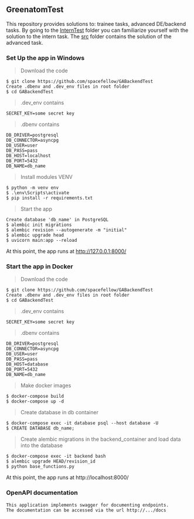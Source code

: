 ## GreenatomTest

This repository provides solutions to: trainee tasks, advanced DE/backend tasks. By going to the [InternTest](https://github.com/spacefellow/GABackendTest/tree/master/InternTest) folder you can familiarize yourself with the solution to the intern task. The [src](https://github.com/spacefellow/GABackendTest/tree/master/src) folder contains the solution of the advanced task.

### Set Up the app in Windows

>Download the code
```
$ git clone https://github.com/spacefellow/GABackendTest
Create .dbenv and .dev_env files in root folder
$ cd GABackendTest
```

>.dev_env contains
```
SECRET_KEY=some secret key
```

>.dbenv contains
```
DB_DRIVER=postgresql
DB_CONNECTOR=asyncpg
DB_USER=user
DB_PASS=pass
DB_HOST=localhost
DB_PORT=5432
DB_NAME=db_name
```

>Install modules VENV
```
$ python -m venv env
$ .\env\Scripts\activate
$ pip install -r requirements.txt
```

>Start the app
```
Create database 'db_name' in PostgreSQL
$ alembic init migrations
$ alembic revision --autogenerate -m "initial"
$ alembic upgrade head
$ uvicorn main:app --reload
```

At this point, the app runs at http://127.0.0.1:8000/

### Start the app in Docker

>Download the code
```
$ git clone https://github.com/spacefellow/GABackendTest
Create .dbenv and .dev_env files in root folder
$ cd GABackendTest
```

>.dev_env contains
```
SECRET_KEY=some secret key
```

>.dbenv contains
```
DB_DRIVER=postgresql
DB_CONNECTOR=asyncpg
DB_USER=user
DB_PASS=pass
DB_HOST=database
DB_PORT=5432
DB_NAME=db_name
```

>Make docker images
```
$ docker-compose build
$ docker-compose up -d
```

>Create database in db container
```
$ docker-compose exec -it database psql --host database -U
$ CREATE DATABASE db_name;
```

>Create alembic migrations in the backend_container and load data into the database
```
$ docker-compose exec -it backend bash
$ alembic upgrade HEAD/revision_id
$ python base_functions.py
```

At this point, the app runs at http://localhost:8000/

### OpenAPI documentation

```
This application implements swagger for documenting endpoints.
The documentation can be accessed via the url http://.../docs
```
